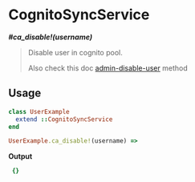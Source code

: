 # CognitoSyncService

__*#ca_disable!(username)*__

> Disable user in cognito pool.
>
> Also check this doc [admin-disable-user](https://docs.aws.amazon.com/cli/latest/reference/cognito-idp/admin-disable-user.html) method

## Usage

```ruby
class UserExample
  extend ::CognitoSyncService
end

UserExample.ca_disable!(username) =>
```

__Output__

```ruby
 {}
```
